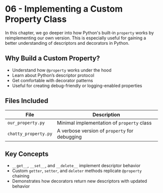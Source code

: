 # 06 - Implementing a Custom Property Class

In this chapter, we go deeper into how Python's built-in `property` works by reimplementing our own version. This is especially useful for gaining a better understanding of descriptors and decorators in Python.

## Why Build a Custom Property?

- Understand how `@property` works under the hood
- Learn about Python’s descriptor protocol
- Get comfortable with decorator patterns
- Useful for creating debug-friendly or logging-enabled properties

## Files Included

| File                 | Description                                   |
| -------------------- | --------------------------------------------- |
| `our_property.py`    | Minimal implementation of `property` class    |
| `chatty_property.py` | A verbose version of `property` for debugging |

## Key Concepts

- `__get__`, `__set__`, and `__delete__` implement descriptor behavior
- Custom `getter`, `setter`, and `deleter` methods replicate `@property` chaining
- Demonstrates how decorators return new descriptors with updated behavior
